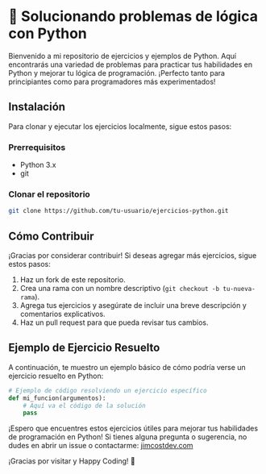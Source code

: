 # 🐍 Solucionando problemas de lógica con Python

Bienvenido a mi repositorio de ejercicios y ejemplos de Python. Aquí encontrarás una variedad de problemas para practicar tus habilidades en Python y mejorar tu lógica de programación. ¡Perfecto tanto para principiantes como para programadores más experimentados!

## Instalación

Para clonar y ejecutar los ejercicios localmente, sigue estos pasos:

### Prerrequisitos

- Python 3.x
- git

### Clonar el repositorio

```bash
git clone https://github.com/tu-usuario/ejercicios-python.git
```

## Cómo Contribuir

¡Gracias por considerar contribuir! Si deseas agregar más ejercicios, sigue estos pasos:
1. Haz un fork de este repositorio.
2. Crea una rama con un nombre descriptivo (`git checkout -b tu-nueva-rama`).
3. Agrega tus ejercicios y asegúrate de incluir una breve descripción y comentarios explicativos.
4. Haz un pull request para que pueda revisar tus cambios.

## Ejemplo de Ejercicio Resuelto
A continuación, te muestro un ejemplo básico de cómo podría verse un ejercicio resuelto en Python:
```python
# Ejemplo de código resolviendo un ejercicio específico
def mi_funcion(argumentos):
    # Aquí va el código de la solución
    pass
```
¡Espero que encuentres estos ejercicios útiles para mejorar tus habilidades de programación en Python! Si tienes alguna pregunta o sugerencia, no dudes en abrir un issue o contactarme: [jimcostdev.com](https://www.jimcostdev.com/)

¡Gracias por visitar y Happy Coding! 🚀
